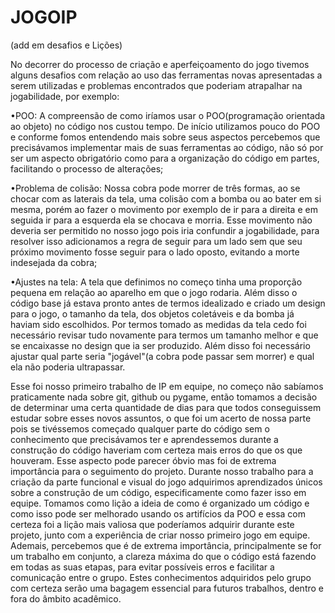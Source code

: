# JOGOIP

(add em desafios e Lições)

 No decorrer do processo de criação e aperfeiçoamento do jogo tivemos alguns desafios com relação ao uso das ferramentas novas apresentadas a serem utilizadas e problemas encontrados que poderiam atrapalhar na jogabilidade, por exemplo:

•POO: A compreensão de como iríamos usar o POO(programação orientada ao objeto) no código nos custou tempo. De início utilizamos pouco do POO e conforme fomos entendendo mais sobre seus aspectos percebemos que precisávamos implementar mais de suas ferramentas ao código, não só por ser um aspecto obrigatório como para a organização do código em partes, facilitando o processo de alterações;

•Problema de colisão: Nossa cobra pode morrer de três formas, ao se chocar com as laterais da tela, uma colisão com a bomba ou ao bater em si mesma, porém ao fazer o movimento por exemplo de ir para a direita e em seguida ir para a esquerda ela se chocava e morria. Esse movimento não deveria ser permitido no nosso jogo pois iria confundir a jogabilidade, para resolver isso adicionamos a regra de seguir para um lado sem que seu próximo movimento fosse seguir para o lado oposto, evitando a morte indesejada da cobra;

•Ajustes na tela: A tela que definimos no começo tinha uma proporção pequena em relação ao aparelho em que o jogo rodaria. Além disso o código base já estava pronto antes de termos idealizado e criado um design para o jogo, o tamanho da tela, dos objetos coletáveis e da bomba já haviam sido escolhidos. Por termos tomado as medidas da tela cedo foi necessário revisar tudo novamente para termos um tamanho melhor e que se encaixasse no design que ia ser produzido. Além disso foi necessário ajustar qual parte seria "jogável"(a cobra pode passar sem morrer) e qual ela não poderia ultrapassar.

 Esse foi nosso primeiro trabalho de IP em equipe, no começo não sabíamos praticamente nada sobre git, github ou pygame, então tomamos a decisão de determinar uma certa quantidade de dias para que todos conseguissem estudar sobre esses novos assuntos, o que foi um acerto de nossa parte pois se tivéssemos começado qualquer parte do código sem o conhecimento que precisávamos ter e aprendessemos durante a construção do código haveriam com certeza mais erros do que os que houveram. Esse aspecto pode parecer óbvio mas foi de extrema importância para o seguimento do projeto. 
Durante nosso trabalho para a criação da parte funcional e visual do jogo adquirimos aprendizados únicos sobre a construção de um código, especificamente como fazer isso em equipe. Tomamos como lição a ideia de como é organizado um código e como isso pode ser melhorado usando os artifícios da POO e essa com certeza foi a lição mais valiosa que poderíamos adquirir durante este projeto, junto com a experiência de criar nosso primeiro jogo em equipe. 
 Ademais, percebemos que é de extrema importância, principalmente se for um trabalho em conjunto, a clareza máxima do que o código está fazendo em todas as suas etapas, para evitar possíveis erros e facilitar a comunicação entre o grupo. Estes conhecimentos adquiridos pelo grupo com certeza serão uma bagagem essencial para futuros trabalhos, dentro e fora do âmbito acadêmico.
